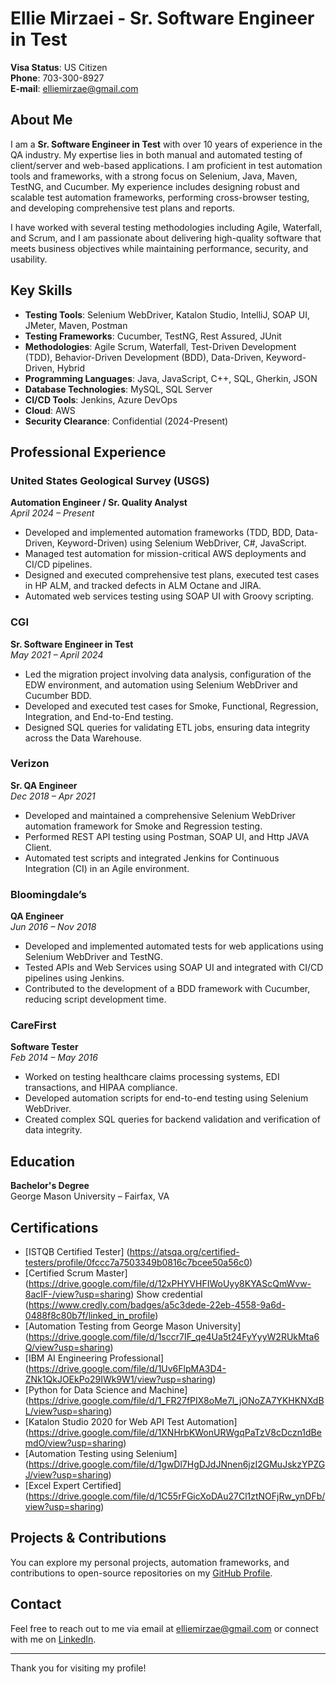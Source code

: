 # Ellie Mirzaei - Sr. Software Engineer in Test

**Visa Status**: US Citizen  
**Phone**: 703-300-8927  
**E-mail**: [elliemirzae@gmail.com](mailto:elliemirzae@gmail.com)  

## About Me
I am a **Sr. Software Engineer in Test** with over 10 years of experience in the QA industry. My expertise lies in both manual and automated testing of client/server and web-based applications. I am proficient in test automation tools and frameworks, with a strong focus on Selenium, Java, Maven, TestNG, and Cucumber. My experience includes designing robust and scalable test automation frameworks, performing cross-browser testing, and developing comprehensive test plans and reports.

I have worked with several testing methodologies including Agile, Waterfall, and Scrum, and I am passionate about delivering high-quality software that meets business objectives while maintaining performance, security, and usability.

## Key Skills
- **Testing Tools**: Selenium WebDriver, Katalon Studio, IntelliJ, SOAP UI, JMeter, Maven, Postman  
- **Testing Frameworks**: Cucumber, TestNG, Rest Assured, JUnit  
- **Methodologies**: Agile Scrum, Waterfall, Test-Driven Development (TDD), Behavior-Driven Development (BDD), Data-Driven, Keyword-Driven, Hybrid  
- **Programming Languages**: Java, JavaScript, C++, SQL, Gherkin, JSON  
- **Database Technologies**: MySQL, SQL Server  
- **CI/CD Tools**: Jenkins, Azure DevOps  
- **Cloud**: AWS  
- **Security Clearance**: Confidential (2024-Present)  

## Professional Experience

### **United States Geological Survey (USGS)**  
**Automation Engineer / Sr. Quality Analyst**  
*April 2024 – Present*  
- Developed and implemented automation frameworks (TDD, BDD, Data-Driven, Keyword-Driven) using Selenium WebDriver, C#, JavaScript.
- Managed test automation for mission-critical AWS deployments and CI/CD pipelines.
- Designed and executed comprehensive test plans, executed test cases in HP ALM, and tracked defects in ALM Octane and JIRA.
- Automated web services testing using SOAP UI with Groovy scripting.

### **CGI**  
**Sr. Software Engineer in Test**  
*May 2021 – April 2024*  
- Led the migration project involving data analysis, configuration of the EDW environment, and automation using Selenium WebDriver and Cucumber BDD.
- Developed and executed test cases for Smoke, Functional, Regression, Integration, and End-to-End testing.
- Designed SQL queries for validating ETL jobs, ensuring data integrity across the Data Warehouse.

### **Verizon**  
**Sr. QA Engineer**  
*Dec 2018 – Apr 2021*  
- Developed and maintained a comprehensive Selenium WebDriver automation framework for Smoke and Regression testing.
- Performed REST API testing using Postman, SOAP UI, and Http JAVA Client.
- Automated test scripts and integrated Jenkins for Continuous Integration (CI) in an Agile environment.

### **Bloomingdale’s**  
**QA Engineer**  
*Jun 2016 – Nov 2018*  
- Developed and implemented automated tests for web applications using Selenium WebDriver and TestNG.
- Tested APIs and Web Services using SOAP UI and integrated with CI/CD pipelines using Jenkins.
- Contributed to the development of a BDD framework with Cucumber, reducing script development time.

### **CareFirst**  
**Software Tester**  
*Feb 2014 – May 2016*  
- Worked on testing healthcare claims processing systems, EDI transactions, and HIPAA compliance.
- Developed automation scripts for end-to-end testing using Selenium WebDriver.
- Created complex SQL queries for backend validation and verification of data integrity.

## Education
**Bachelor's Degree**  
George Mason University – Fairfax, VA

## Certifications
- [ISTQB Certified Tester] (https://atsqa.org/certified-testers/profile/0fccc7a7503349b0816c7bcee50a56c0)
- [Certified Scrum Master] (https://drive.google.com/file/d/12xPHYVHFIWoUyy8KYAScQmWvw-8acIF-/view?usp=sharing) Show credential (https://www.credly.com/badges/a5c3dede-22eb-4558-9a6d-0488f8c80b7f/linked_in_profile)
- [Automation Testing from George Mason University] (https://drive.google.com/file/d/1sccr7IF_qe4Ua5t24FyYyyW2RUkMta6Q/view?usp=sharing)
- [IBM AI Engineering Professional] (https://drive.google.com/file/d/1Uv6FlpMA3D4-ZNk1QkJOEkPo29IWk9W1/view?usp=sharing)
- [Python for Data Science and Machine] (https://drive.google.com/file/d/1_FR27fPIX8oMe7l_jONoZA7YKHKNXdBL/view?usp=sharing)
- [Katalon Studio 2020 for Web API Test Automation] (https://drive.google.com/file/d/1XNHrbKWonURWgqPaTzV8cDczn1dBemdO/view?usp=sharing)
- [Automation Testing using Selenium] (https://drive.google.com/file/d/1gwDl7HgDJdJNnen6jzI2GMuJskzYPZGJ/view?usp=sharing)
- [Excel Expert Certified] (https://drive.google.com/file/d/1C55rFGicXoDAu27Cl1ztNOFjRw_ynDFb/view?usp=sharing)

## Projects & Contributions
You can explore my personal projects, automation frameworks, and contributions to open-source repositories on my [GitHub Profile](https://github.com/elliemirzaei).

## Contact
Feel free to reach out to me via email at [elliemirzae@gmail.com](mailto:elliemirzae@gmail.com) or connect with me on [LinkedIn](https://www.linkedin.com/in/elliemirzaei/).

---

Thank you for visiting my profile!
